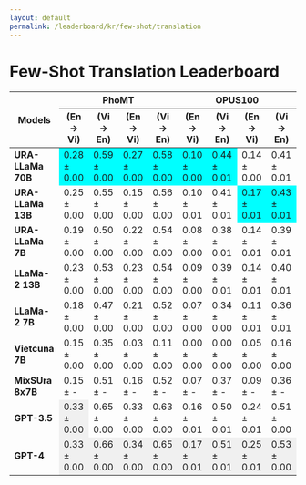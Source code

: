 ```yaml
---
layout: default
permalink: /leaderboard/kr/few-shot/translation
---
```

# Few-Shot Translation Leaderboard

<table class="table table-bordered table-sm w-100 dtHorizontalTable" cellspacing="0">
  <thead>
    <tr>
      <th rowspan="2" class="text-center align-middle"><b>Models</b></th>
      <th colspan="4" class="text-center"><b>PhoMT</b></th>
      <th colspan="4" class="text-center"><b>OPUS100</b></th>
    </tr>
    <tr>
      <th><b>(En -&gt; Vi)</b></th>
      <th><b>(Vi -&gt; En)</b></th>
      <th><b>(En -&gt; Vi)</b></th>
      <th><b>(Vi -&gt; En)</b></th>
      <th><b>(En -&gt; Vi)</b></th>
      <th><b>(Vi -&gt; En)</b></th>
      <th><b>(En -&gt; Vi)</b></th>
      <th><b>(Vi -&gt; En)</b></th>
    </tr>
  </thead>
  <tbody>
    <tr>
      <td class="text-center"><b>URA-LLaMa 70B</b></td>
      <td class="text-center" style="background-color: cyan;">0.28 ± 0.00</td>
      <td class="text-center" style="background-color: cyan;">0.59 ± 0.00</td>
      <td class="text-center" style="background-color: cyan;">0.27 ± 0.00</td>
      <td class="text-center" style="background-color: cyan;">0.58 ± 0.00</td>
      <td class="text-center" style="background-color: cyan;">0.10 ± 0.00</td>
      <td class="text-center" style="background-color: cyan;">0.44 ± 0.01</td>
      <td class="text-center">0.14 ± 0.00</td>
      <td class="text-center">0.41 ± 0.01</td>
    </tr>
    <tr>
      <td class="text-center"><b>URA-LLaMa 13B</b></td>
      <td class="text-center">0.25 ± 0.00</td>
      <td class="text-center">0.55 ± 0.00</td>
      <td class="text-center">0.15 ± 0.00</td>
      <td class="text-center">0.56 ± 0.00</td>
      <td class="text-center">0.10 ± 0.01</td>
      <td class="text-center">0.41 ± 0.01</td>
      <td class="text-center" style="background-color: cyan;">0.17 ± 0.01</td>
      <td class="text-center" style="background-color: cyan;">0.43 ± 0.01</td>
    </tr>
    <tr>
      <td class="text-center"><b>URA-LLaMa 7B</b></td>
      <td class="text-center">0.19 ± 0.00</td>
      <td class="text-center">0.50 ± 0.00</td>
      <td class="text-center">0.22 ± 0.00</td>
      <td class="text-center">0.54 ± 0.00</td>
      <td class="text-center">0.08 ± 0.00</td>
      <td class="text-center">0.38 ± 0.01</td>
      <td class="text-center">0.14 ± 0.01</td>
      <td class="text-center">0.39 ± 0.01</td>
    </tr>
    <tr>
      <td class="text-center"><b>LLaMa-2 13B</b></td>
      <td class="text-center">0.23 ± 0.00</td>
      <td class="text-center">0.53 ± 0.00</td>
      <td class="text-center">0.23 ± 0.00</td>
      <td class="text-center">0.54 ± 0.00</td>
      <td class="text-center">0.09 ± 0.00</td>
      <td class="text-center">0.39 ± 0.01</td>
      <td class="text-center">0.14 ± 0.01</td>
      <td class="text-center">0.40 ± 0.01</td>
    </tr>
    <tr>
      <td class="text-center"><b>LLaMa-2 7B</b></td>
      <td class="text-center">0.18 ± 0.00</td>
      <td class="text-center">0.47 ± 0.00</td>
      <td class="text-center">0.21 ± 0.00</td>
      <td class="text-center">0.52 ± 0.00</td>
      <td class="text-center">0.07 ± 0.00</td>
      <td class="text-center">0.34 ± 0.00</td>
      <td class="text-center">0.11 ± 0.01</td>
      <td class="text-center">0.36 ± 0.01</td>
    </tr>
    <tr>
      <td class="text-center"><b>Vietcuna 7B</b></td>
      <td class="text-center">0.15 ± 0.00</td>
      <td class="text-center">0.35 ± 0.00</td>
      <td class="text-center">0.03 ± 0.00</td>
      <td class="text-center">0.11 ± 0.00</td>
      <td class="text-center">0.00 ± 0.00</td>
      <td class="text-center">0.00 ± 0.00</td>
      <td class="text-center">0.05 ± 0.00</td>
      <td class="text-center">0.16 ± 0.00</td>
    </tr>
    <tr>
      <td class="text-center"><b>MixSUra 8x7B</b></td>
      <td class="text-center">0.15 ± -</td>
      <td class="text-center">0.51 ± -</td>
      <td class="text-center">0.16 ± -</td>
      <td class="text-center">0.52 ± -</td>
      <td class="text-center">0.07 ± -</td>
      <td class="text-center">0.37 ± -</td>
      <td class="text-center">0.09 ± -</td>
      <td class="text-center">0.36 ± -</td>
    </tr>
    <tr>
      <td class="text-center"><b>GPT-3.5</b></td>
      <td class="text-center" style="background-color: #f0f0f0;">0.33 ± 0.00</td>
      <td class="text-center">0.65 ± 0.00</td>
      <td class="text-center">0.33 ± 0.00</td>
      <td class="text-center">0.63 ± 0.00</td>
      <td class="text-center">0.16 ± 0.01</td>
      <td class="text-center">0.50 ± 0.01</td>
      <td class="text-center">0.24 ± 0.01</td>
      <td class="text-center">0.51 ± 0.00</td>
    </tr>
    <tr>
      <td class="text-center"><b>GPT-4</b></td>
      <td class="text-center" style="background-color: #f0f0f0;">0.33 ± 0.00</td>
      <td class="text-center" style="background-color: #f0f0f0;">0.66 ± 0.00</td>
      <td class="text-center" style="background-color: #f0f0f0;">0.34 ± 0.00</td>
      <td class="text-center" style="background-color: #f0f0f0;">0.65 ± 0.00</td>
      <td class="text-center" style="background-color: #f0f0f0;">0.17 ± 0.01</td>
      <td class="text-center" style="background-color: #f0f0f0;">0.51 ± 0.01</td>
      <td class="text-center" style="background-color: #f0f0f0;">0.25 ± 0.01</td>
      <td class="text-center" style="background-color: #f0f0f0;">0.53 ± 0.00</td>
    </tr>
  </tbody>
</table>
